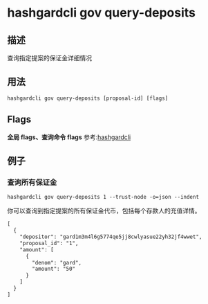 # hashgardcli gov query-deposits

## 描述

查询指定提案的保证金详细情况

## 用法

```shell
hashgardcli gov query-deposits [proposal-id] [flags]
```
## Flags

**全局 flags、查询命令 flags** 参考:[hashgardcli](../README.md)

## 例子

### 查询所有保证金

```shell
hashgardcli gov query-deposits 1 --trust-node -o=json --indent

```

你可以查询到指定提案的所有保证金代币，包括每个存款人的充值详情。

```txt
[
  {
    "depositor": "gard1m3m4l6g5774qe5jj8cwlyasue22yh32jf4wwet",
    "proposal_id": "1",
    "amount": [
      {
        "denom": "gard",
        "amount": "50"
      }
    ]
  }
]

```
